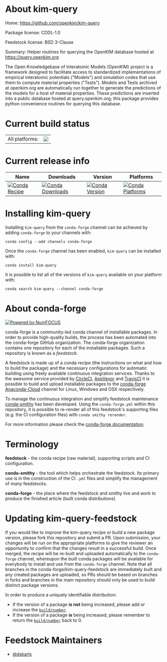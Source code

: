 About kim-query
===============

Home: https://github.com/openkim/kim-query

Package license: CDDL-1.0

Feedstock license: BSD 3-Clause

Summary: Helper routines for querying the OpenKIM database hosted at https://query.openkim.org

The Open Knowledgebase of Interatomic Models (OpenKIM) project is a
framework designed to facilitate access to standardized implementations of
empirical interatomic potentials ("Models") and simulation codes that use
them to compute material properties ("Tests").  Models and Tests archived
at openkim.org are automatically run together to generate the predictions
of the models for a host of material properties.  These predictions are
inserted into a public database hosted at query.openkim.org; this package
provides python convenience routines for querying this database.


Current build status
====================


<table><tr><td>All platforms:</td>
    <td>
      <a href="https://dev.azure.com/conda-forge/feedstock-builds/_build/latest?definitionId=9183&branchName=master">
        <img src="https://dev.azure.com/conda-forge/feedstock-builds/_apis/build/status/kim-query-feedstock?branchName=master">
      </a>
    </td>
  </tr>
</table>

Current release info
====================

| Name | Downloads | Version | Platforms |
| --- | --- | --- | --- |
| [![Conda Recipe](https://img.shields.io/badge/recipe-kim--query-green.svg)](https://anaconda.org/conda-forge/kim-query) | [![Conda Downloads](https://img.shields.io/conda/dn/conda-forge/kim-query.svg)](https://anaconda.org/conda-forge/kim-query) | [![Conda Version](https://img.shields.io/conda/vn/conda-forge/kim-query.svg)](https://anaconda.org/conda-forge/kim-query) | [![Conda Platforms](https://img.shields.io/conda/pn/conda-forge/kim-query.svg)](https://anaconda.org/conda-forge/kim-query) |

Installing kim-query
====================

Installing `kim-query` from the `conda-forge` channel can be achieved by adding `conda-forge` to your channels with:

```
conda config --add channels conda-forge
```

Once the `conda-forge` channel has been enabled, `kim-query` can be installed with:

```
conda install kim-query
```

It is possible to list all of the versions of `kim-query` available on your platform with:

```
conda search kim-query --channel conda-forge
```


About conda-forge
=================

[![Powered by NumFOCUS](https://img.shields.io/badge/powered%20by-NumFOCUS-orange.svg?style=flat&colorA=E1523D&colorB=007D8A)](http://numfocus.org)

conda-forge is a community-led conda channel of installable packages.
In order to provide high-quality builds, the process has been automated into the
conda-forge GitHub organization. The conda-forge organization contains one repository
for each of the installable packages. Such a repository is known as a *feedstock*.

A feedstock is made up of a conda recipe (the instructions on what and how to build
the package) and the necessary configurations for automatic building using freely
available continuous integration services. Thanks to the awesome service provided by
[CircleCI](https://circleci.com/), [AppVeyor](https://www.appveyor.com/)
and [TravisCI](https://travis-ci.com/) it is possible to build and upload installable
packages to the [conda-forge](https://anaconda.org/conda-forge)
[Anaconda-Cloud](https://anaconda.org/) channel for Linux, Windows and OSX respectively.

To manage the continuous integration and simplify feedstock maintenance
[conda-smithy](https://github.com/conda-forge/conda-smithy) has been developed.
Using the ``conda-forge.yml`` within this repository, it is possible to re-render all of
this feedstock's supporting files (e.g. the CI configuration files) with ``conda smithy rerender``.

For more information please check the [conda-forge documentation](https://conda-forge.org/docs/).

Terminology
===========

**feedstock** - the conda recipe (raw material), supporting scripts and CI configuration.

**conda-smithy** - the tool which helps orchestrate the feedstock.
                   Its primary use is in the construction of the CI ``.yml`` files
                   and simplify the management of *many* feedstocks.

**conda-forge** - the place where the feedstock and smithy live and work to
                  produce the finished article (built conda distributions)


Updating kim-query-feedstock
============================

If you would like to improve the kim-query recipe or build a new
package version, please fork this repository and submit a PR. Upon submission,
your changes will be run on the appropriate platforms to give the reviewer an
opportunity to confirm that the changes result in a successful build. Once
merged, the recipe will be re-built and uploaded automatically to the
`conda-forge` channel, whereupon the built conda packages will be available for
everybody to install and use from the `conda-forge` channel.
Note that all branches in the conda-forge/kim-query-feedstock are
immediately built and any created packages are uploaded, so PRs should be based
on branches in forks and branches in the main repository should only be used to
build distinct package versions.

In order to produce a uniquely identifiable distribution:
 * If the version of a package **is not** being increased, please add or increase
   the [``build/number``](https://conda.io/docs/user-guide/tasks/build-packages/define-metadata.html#build-number-and-string).
 * If the version of a package **is** being increased, please remember to return
   the [``build/number``](https://conda.io/docs/user-guide/tasks/build-packages/define-metadata.html#build-number-and-string)
   back to 0.

Feedstock Maintainers
=====================

* [@dskarls](https://github.com/dskarls/)

